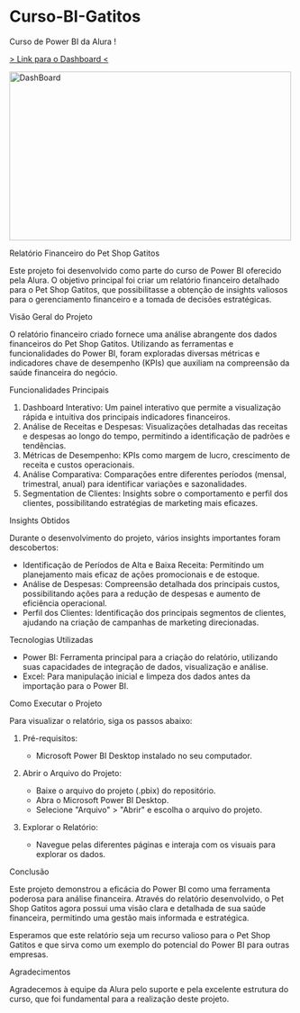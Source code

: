 # Curso-BI-Gatitos
 Curso de Power BI da Alura !

<a href= "https://app.powerbi.com/view?r=eyJrIjoiNmM3YmNiMjgtODE2Yi00NzM5LWI5OTItOTBjOGM3ODNmZmVkIiwidCI6ImY4YWVjZjQ0LWRmNzgtNDg3Yy04M2UzLWY4OTk0NzFjMmMzOCJ9"> > Link para o Dashboard < </a>

 <img src = Curso-BI-Gatitos\Imagem_Gatitos.png alt="DashBoard" width="500" height="300" class="Meu Dash" title="Dashboard">

Relatório Financeiro do Pet Shop Gatitos

Este projeto foi desenvolvido como parte do curso de Power BI oferecido pela Alura. O objetivo principal foi criar um relatório financeiro detalhado para o Pet Shop Gatitos, que possibilitasse a obtenção de insights valiosos para o gerenciamento financeiro e a tomada de decisões estratégicas.

Visão Geral do Projeto

O relatório financeiro criado fornece uma análise abrangente dos dados financeiros do Pet Shop Gatitos. Utilizando as ferramentas e funcionalidades do Power BI, foram exploradas diversas métricas e indicadores chave de desempenho (KPIs) que auxiliam na compreensão da saúde financeira do negócio.

Funcionalidades Principais

1. Dashboard Interativo: Um painel interativo que permite a visualização rápida e intuitiva dos principais indicadores financeiros.
2. Análise de Receitas e Despesas: Visualizações detalhadas das receitas e despesas ao longo do tempo, permitindo a identificação de padrões e tendências.
3. Métricas de Desempenho: KPIs como margem de lucro, crescimento de receita e custos operacionais.
4. Análise Comparativa: Comparações entre diferentes períodos (mensal, trimestral, anual) para identificar variações e sazonalidades.
5. Segmentation de Clientes: Insights sobre o comportamento e perfil dos clientes, possibilitando estratégias de marketing mais eficazes.

Insights Obtidos

Durante o desenvolvimento do projeto, vários insights importantes foram descobertos:

- Identificação de Períodos de Alta e Baixa Receita: Permitindo um planejamento mais eficaz de ações promocionais e de estoque.
- Análise de Despesas: Compreensão detalhada dos principais custos, possibilitando ações para a redução de despesas e aumento de eficiência operacional.
- Perfil dos Clientes: Identificação dos principais segmentos de clientes, ajudando na criação de campanhas de marketing direcionadas.

Tecnologias Utilizadas

- Power BI: Ferramenta principal para a criação do relatório, utilizando suas capacidades de integração de dados, visualização e análise.
- Excel: Para manipulação inicial e limpeza dos dados antes da importação para o Power BI.

Como Executar o Projeto

Para visualizar o relatório, siga os passos abaixo:

1. Pré-requisitos:
   - Microsoft Power BI Desktop instalado no seu computador.

2. Abrir o Arquivo do Projeto:
   - Baixe o arquivo do projeto (.pbix) do repositório.
   - Abra o Microsoft Power BI Desktop.
   - Selecione "Arquivo" > "Abrir" e escolha o arquivo do projeto.

3. Explorar o Relatório:
   - Navegue pelas diferentes páginas e interaja com os visuais para explorar os dados.

Conclusão

Este projeto demonstrou a eficácia do Power BI como uma ferramenta poderosa para análise financeira. Através do relatório desenvolvido, o Pet Shop Gatitos agora possui uma visão clara e detalhada de sua saúde financeira, permitindo uma gestão mais informada e estratégica.

Esperamos que este relatório seja um recurso valioso para o Pet Shop Gatitos e que sirva como um exemplo do potencial do Power BI para outras empresas.

Agradecimentos

Agradecemos à equipe da Alura pelo suporte e pela excelente estrutura do curso, que foi fundamental para a realização deste projeto.


